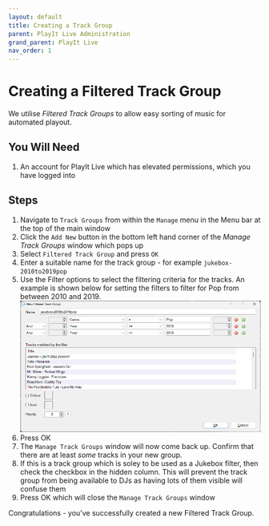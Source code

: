 ```yaml
---
layout: default
title: Creating a Track Group
parent: PlayIt Live Administration
grand_parent: PlayIt Live
nav_order: 1
---
```


# Creating a Filtered Track Group

We utilise *Filtered Track Groups* to allow easy sorting of music for automated playout.

## You Will Need
1. An account for PlayIt Live which has elevated permissions, which you have logged into

## Steps
1. Navigate to `Track Groups` from within the `Manage` menu in the Menu bar at the top of the main window
2. Click the `Add New` button in the bottom left hand corner of the *Manage Track Groups* window which pops up
3. Select `Filtered Track Group` and press `OK`
4. Enter a suitable name for the track group - for example `jukebox-2010to2019pop`
5. Use the Filter options to select the filtering criteria for the tracks. An example is shown below for setting the filters to filter for Pop from between 2010 and 2019.
![PlayIt Live Filtered Track Group Creation](../../../assets/playit/filtered-track-group-creation.png)
6. Press OK
7. The `Manage Track Groups` window will now come back up. Confirm that there are at least *some* tracks in your new group. 
8. If this is a track group which is soley to be used as a Jukebox filter, then check the checkbox in the hidden column. This will prevent the track group from being available to DJs as having lots of them visible will confuse them
9. Press OK which will close the `Manage Track Groups` window

Congratulations - you've successfully created a new Filtered Track Group.